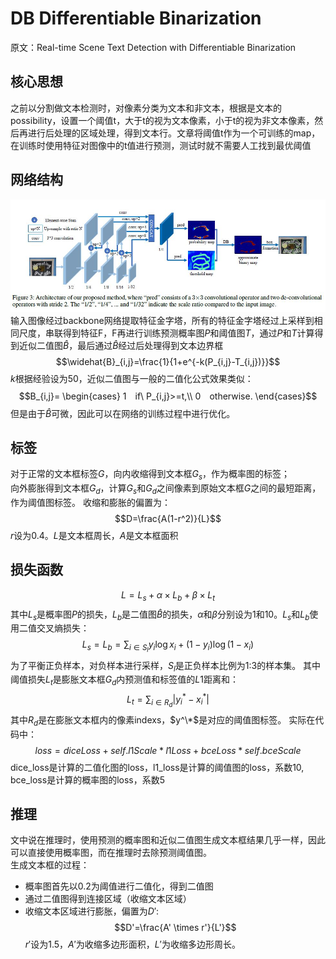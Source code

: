 # DB Differentiable Binarization
原文：Real-time Scene Text Detection with Differentiable Binarization
## 核心思想
之前以分割做文本检测时，对像素分类为文本和非文本，根据是文本的possibility，设置一个阈值t，大于t的视为文本像素，小于t的视为非文本像素，然后再进行后处理的区域处理，得到文本行。文章将阈值t作为一个可训练的map，在训练时使用特征对图像中的t值进行预测，测试时就不需要人工找到最优阈值

## 网络结构
![sparkles](Architecture_of_DB.jpg)  
输入图像经过backbone网络提取特征金字塔，所有的特征金字塔经过上采样到相同尺度，串联得到特征F，F再进行训练预测概率图$P$和阈值图$T$，通过$P$和$T$计算得到近似二值图$\widehat{B}$，最后通过$\widehat{B}$经过后处理得到文本边界框  
$$\widehat{B}_{i,j}=\frac{1}{1+e^{-k(P_{i,j}-T_{i,j})}}$$
$k$根据经验设为50，近似二值图与一般的二值化公式效果类似：
$$B_{i,j}=
\begin{cases}
1　if\ P_{i,j}>=t,\\
0　otherwise.
\end{cases}$$
但是由于$\widehat{B}$可微，因此可以在网络的训练过程中进行优化。

## 标签
对于正常的文本框标签$G$，向内收缩得到文本框$G_s$，作为概率图的标签；  
向外膨胀得到文本框$G_d$，计算$G_s$和$G_d$之间像素到原始文本框$G$之间的最短距离，作为阈值图标签。
收缩和膨胀的偏置为：
$$D=\frac{A(1-r^2)}{L}$$
$r$设为0.4。$L$是文本框周长，$A$是文本框面积

## 损失函数
$$L=L_s + \alpha \times L_b+\beta \times L_t$$
其中$L_s$是概率图$P$的损失，$L_b$是二值图$\widehat{B}$的损失，$\alpha$和$\beta$分别设为1和10。$L_s$和$L_b$使用二值交叉熵损失：
$$L_s=L_b=\sum_{i\in S_l}y_i\log x_i+(1-y_i)\log (1-x_i)$$
为了平衡正负样本，对负样本进行采样，$S_l$是正负样本比例为1:3的样本集。
其中阈值损失$L_t$是膨胀文本框$G_d$内预测值和标签值的$L1$距离和：
$$L_t=\sum_{i \in R_d}|y_i^*-x_i^*|$$
其中$R_d$是在膨胀文本框内的像素indexs，$y^\*$是对应的阈值图标签。
实际在代码中：  
$$loss = diceLoss + self.l1Scale * l1Loss + bceLoss * self.bceScale$$
dice_loss是计算的二值化图的loss，l1_loss是计算的阈值图的loss，系数10, bce_loss是计算的概率图的loss，系数5

## 推理
文中说在推理时，使用预测的概率图和近似二值图生成文本框结果几乎一样，因此可以直接使用概率图，而在推理时去除预测阈值图。  
生成文本框的过程：
- 概率图首先以0.2为阈值进行二值化，得到二值图
- 通过二值图得到连接区域（收缩文本区域）
- 收缩文本区域进行膨胀，偏置为$D'$:
  $$D'=\frac{A' \times r'}{L'}$$
  $r'$设为1.5，$A'$为收缩多边形面积，$L'$为收缩多边形周长。
